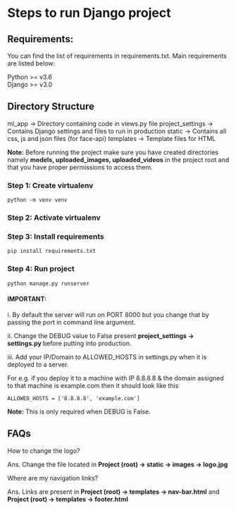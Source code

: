 # Steps to run Django project

## Requirements:

You can find the list of requirements in requirements.txt. Main requirements are listed below:

Python >= v3.6<br/>
Django >= v3.0

## Directory Structure

ml_app -> Directory containing code in views.py file
project_settings -> Contains Django settings and files to run in production
static -> Contains all css, js and json files (for face-api)
templates -> Template files for HTML


<b>Note:</b> Before running the project make sure you have created directories namely <strong>models, uploaded_images, uploaded_videos</strong> in the project root and that you have proper permissions to access them.

### Step 1: Create virtualenv

`python -m venv venv`

### Step 2: Activate virtualenv

### Step 3: Install requirements

`pip install requirements.txt`

### Step 4: Run project

`python manage.py runserver`

#### IMPORTANT: 

i. By default the server will run on PORT 8000 but you change that by passing the port in command line argument. 

ii. Change the DEBUG value to False present <strong>project_settings -> settings.py </strong> before putting into production.

iii. Add your IP/Domain to ALLOWED_HOSTS in settings.py when it is deployed to a server.

For e.g. if you deploy it to a machine with IP 8.8.8.8 & the domain assigned to that machine is example.com then it should look like this

`ALLOWED_HOSTS = ['8.8.8.8', 'example.com']`

<b>Note:</b> This is only required when DEBUG is False.

## FAQs

<p>How to change the logo?</p>
<p>Ans. Change the file located in <b>Project (root) -> static -> images -> logo.jpg</b></p>

<p>Where are my navigation links?</p>
<p>Ans. Links are present in <b>Project (root) -> templates -> nav-bar.html</b> and <b>Project (root) -> templates -> footer.html</b></p>